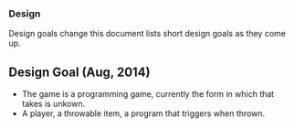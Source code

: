 ### Design

Design goals change this document lists short design goals as they come up.


## Design Goal (Aug, 2014)

- The game is a programming game, currently the form in which that takes is unkown.
- A player, a throwable item, a program that triggers when thrown.